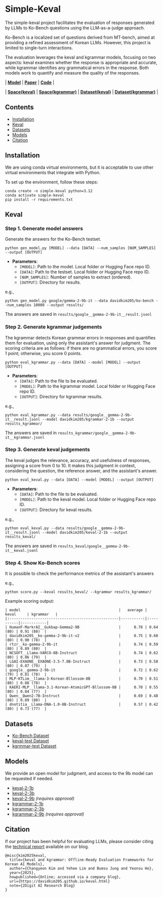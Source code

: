 # Simple-Keval

The simple-keval project facilitates the evaluation of responses generated by LLMs to Ko-Bench questions using the LLM-as-a-judge approach.

Ko-Bench is a localized set of questions derived from MT-bench, aimed at providing a refined assessment of Korean LLMs. However, this project is limited to single-turn interactions. 

The evaluation leverages the keval and kgrammar models, focusing on two aspects: keval examines whether the response is appropriate and accurate, while kgrammar identifies any grammatical errors in the response. Both models work to quantify and measure the quality of the responses.

| [**Model**](https://huggingface.co/collections/davidkim205/keval-2-67ac5400f5eef4984cc5dbbb) | [**Paper**](https://davidkim205.github.io/keval.html) | [**Code**](https://github.com/davidkim205/simple-keval) |

| [**Space(keval)**](https://huggingface.co/spaces/davidkim205/keval-2) | [**Space(kgrammar)**](https://huggingface.co/spaces/davidkim205/kgrammar-2) | [**Dataset(keval)**](https://huggingface.co/datasets/davidkim205/keval-testset) | [**Dataset(kgrammar)**](https://huggingface.co/datasets/davidkim205/kgrammar-testset) |

## Contents

- [Installation](#installation)
- [Keval](#keval)
- [Datasets](#datasets)
- [Models](#models)
- [Citation](#citation)

## Installation

We are using conda virtual environments, but it is acceptable to use other virtual environments that integrate with Python.

To set up the environment, follow these steps:

```
conda create -n simple-keval python=3.12
conda activate simple-keval
pip install -r requirements.txt
```

## Keval

### Step 1. Generate model answers

Generate the answers for the Ko-Bench testset.

```
python gen_model.py [MODEL] --data [DATA] --num_samples [NUM_SAMPLES] --output [OUTPUT]
```

- **Parameters**:
  - `[MODEL]`: Path to the model. Local folder or Hugging Face repo ID.
  - `[DATA]`: Path to the testset. Local folder or Hugging Face repo ID.
  - `[NUM_SAMPLES]`: Number of samples to extract (ordered).
  - `[OUTPUT]`: Directory for results.

e.g.,

```
python gen_model.py google/gemma-2-9b-it --data davidkim205/ko-bench --num_samples 10000 --output results/
```

The answers are saved in `results/google__gemma-2-9b-it__result.jsonl`

### Step 2. Generate kgrammar judgements

The kgrammar detects Korean grammar errors in responses and quantifies them for evaluation, using only the assistant's answer for judgment.
The scoring criteria are as follows: if there are no grammatical errors, you score 1 point; otherwise, you score 0 points.

```
python eval_kgrammar.py --data [DATA] --model [MODEL] --output [OUTPUT]
```

- **Parameters**:
  - `[DATA]`: Path to the file to be evaluated.
  - `[MODEL]`: Path to the kgrammar model. Local folder or Hugging Face repo ID.
  - `[OUTPUT]`: Directory for kgrammar results.

e.g.,

```
python eval_kgrammar.py --data results/google__gemma-2-9b-it__result.jsonl --model davidkim205/kgrammar-2-1b --output results_kgrammar/
```

The answers are saved in `results_kgrammar/google__gemma-2-9b-it__kgrammar.jsonl`

### Step 3. Generate keval judgements

The keval judges the relevance, accuracy, and usefulness of responses, assigning a score from 0 to 10. It makes this judgment in context, considering the question, the reference answer, and the assistant's answer.

```
python eval_keval.py --data [DATA] --model [MODEL] --output [OUTPUT]
```

- **Parameters**:
  - `[DATA]`: Path to the file to be evaluated.
  - `[MODEL]`: Path to the keval model. Local folder or Hugging Face repo ID.
  - `[OUTPUT]`: Directory for keval results.

e.g.,

```
python eval_keval.py --data results/google__gemma-2-9b-it__result.jsonl --model davidkim205/keval-2-1b --output results_keval/
```

The answers are saved in `results_keval/google__gemma-2-9b-it__keval.jsonl`

### Step 4. Show Ko-Bench scores

It is possible to check the performance metrics of the assistant's answers

e.g.,

```
python score.py --keval results_keval/ --kgrammar results_kgrammar/
```

Example scoring output:

```
| model                                             |   average | keval     | kgrammar   |
|:--------------------------------------------------|----------:|:----------|:-----------|
| HumanF-MarkrAI__Gukbap-Gemma2-9B                  |      0.78 | 0.64 (80) | 0.91 (80)  |
| davidkim205__ko-gemma-2-9b-it-v2                  |      0.75 | 0.60 (80) | 0.90 (78)  |
| rtzr__ko-gemma-2-9b-it                            |      0.74 | 0.59 (80) | 0.89 (80)  |
| NCSOFT__Llama-VARCO-8B-Instruct                   |      0.74 | 0.62 (80) | 0.86 (79)  |
| LGAI-EXAONE__EXAONE-3.5-7.8B-Instruct             |      0.73 | 0.58 (80) | 0.87 (79)  |
| google__gemma-2-9b-it                             |      0.72 | 0.62 (79) | 0.81 (78)  |
| MLP-KTLim__llama-3-Korean-Bllossom-8B             |      0.70 | 0.51 (80) | 0.88 (78)  |
| KAERI-MLP__llama-3.1-Korean-AtomicGPT-Bllossom-8B |      0.70 | 0.55 (80) | 0.84 (77)  |
| Qwen__Qwen2-7B-Instruct                           |      0.69 | 0.48 (80) | 0.89 (80)  |
| dnotitia__Llama-DNA-1.0-8B-Instruct               |      0.57 | 0.42 (80) | 0.73 (77)  |
```

## Datasets

- [Ko-Bench Dataset](https://huggingface.co/datasets/davidkim205/ko-bench)
- [keval-test Dataset](https://huggingface.co/datasets/davidkim205/keval-testset)
- [kgrmmar-test Dataset](https://huggingface.co/datasets/davidkim205/kgrammar-testset)

## Models

We provide an open model for judgment, and access to the 9b model can be requested if needed.

- [keval-2-1b](https://huggingface.co/davidkim205/keval-2-1b)
- [keval-2-3b](https://huggingface.co/davidkim205/keval-2-3b)
- [keval-2-9b](https://huggingface.co/davidkim205/keval-2-9b) *(requires approval)*
- [kgrammar-2-1b](https://huggingface.co/davidkim205/kgrmmar-2-1b)
- [kgrammar-2-3b](https://huggingface.co/davidkim205/kgrmmar-2-3b)
- [kgrammar-2-9b](https://huggingface.co/davidkim205/kgrmmar-2-9b) *(requires approval)*

## Citation

If our project has been helpful for evaluating LLMs, please consider citing the [technical report](https://davidkim205.github.io/keval.html) available on our blog.

```
@misc{kim2025keval,
  title={keval and kgrammar: Offline-Ready Evaluation Frameworks for Korean AI Models},
  author={Changyeon Kim and Yehee Lim and Bumsu Jung and Yeonsu Ho},
  year={2025},
  howpublished={Online; accessed via a company blog},
  url={https://davidkim205.github.io/keval.html}
  note={2Digit AI Research Blog}
}
```
